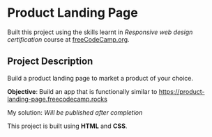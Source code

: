 # Product Landing Page
Built this project using the skills learnt in _Responsive web design certification_ course at [freeCodeCamp.org](https://freecodecamp.org).

## Project Description
Build a product landing page to market a product of your choice.

**Objective**: Build an app that is functionally similar to https://product-landing-page.freecodecamp.rocks

My solution: _Will be published after completion_

This project is built using **HTML** and **CSS**.

